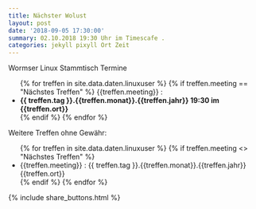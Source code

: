 ```yaml
---
title: Nächster Wolust
layout: post
date: '2018-09-05 17:30:00'
summary: 02.10.2018 19:30 Uhr im Timescafe .
categories: jekyll pixyll Ort Zeit
---
```


Wormser Linux Stammtisch Termine 

<ul>
 {% for treffen  in site.data.daten.linuxuser %}
 {% if treffen.meeting == "Nächstes Treffen" %}
 {{treffen.meeting}} :
   <li><strong>  {{ treffen.tag }}.{{treffen.monat}}.{{treffen.jahr}} 19:30 im {{treffen.ort}}
	 </strong></li>
  {% endif %}
{% endfor %}
</ul>
Weitere Treffen ohne Gewähr:
<ul>
{% for treffen  in site.data.daten.linuxuser %}
   {% if treffen.meeting <> "Nächstes Treffen" %}
 <li>
 {{treffen.meeting}} :
     {{ treffen.tag }}.{{treffen.monat}}.{{treffen.jahr}} {{treffen.ort}}
 </li>  
  {% endif %}
{% endfor %}
</ul>


{% include share_buttons.html %}
